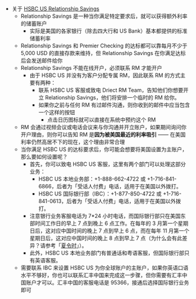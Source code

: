 - 关于 [HSBC US Relationship Savings](https://xlog.root.me/hsbc-special-hsbc-us-direct-deposit-to-qualified-premier#hsbc-us-relationship-savings)
	- Relationship Savings 是一种当你满足特定要求后，就可以获得额外利率的储蓄账户
		- 实际是美国的各家银行（除去四大行和 US Bank）基本都提供的标准储蓄利率
	- Relationship Savings 和 Premier Checking 的达标都可以靠每月不少于 5,000 USD 的直接存款来维持，但 Relationship Savings 在你满足达标后会发送邮件给你
	- Relationship Savings 不能在线开户，必须联系 RM 才能开户
		- 由于 HSBC US 并没有为客户分配专属 RM，因此联系 RM 的方式主要有两种：
			- 联系 HSBC US 客服或致电 Driect RM Team，告知他们你想要开立 Relationship Savings，他们将安排一个临时的 RM 给你。
			- 如果你之前与任何 RM 有过邮件沟通，则你收到的邮件中应当包含一个这样的按钮
				- 点击日历图标就可以直接在系统中预约这个 RM
	- RM 会通过视频会议或电话会议来与你沟通并开立账户，如果期间询问你开户理由，则你可以告知 RM 是**因为被美国最近的利率吸引** —— 在美国利率仍然高居不下的现在，这个理由非常合理
	- 当你满足 HSBC US 的达标要求后，你可能会想要将美国设置为主账户，那么要如何设置呢？
		- 首先，你可以致电 HSBC US 客服，这里有两个部门可以处理这部分业务：
			- HSBC US 本地业务部：+1-888-662-4722 或 +1-716-841-6866，后者为「受话人付费」电话，适用于在美国以外拨打。
			- HSBC US 国际银行部（IBC）：+1-877-850-4722 或 +1-716-841-0613，后者为「受话人付费」电话，适用于在美国以外拨打。
		- 注意银行业务客服电话为 7*24 小时电话，而国际银行部只在美国东部时间工作日的早上 7 点到晚上 6 点工作。在每年的 3 月第一个星期日后，这对应中国时间的晚上 7 点到早上 6 点，而在每年 11 月第一个星期日后，这对应中国时间的晚上 8 点到早上 7 点（为什么会有此差异？请参考「[夏令时](https://zh.wikipedia.org/zh-hans/%E5%A4%8F%E6%97%B6%E5%88%B6)」）。
		- 此外，HSBC US 本地业务部门有普通话和粤语客服，但国际银行部只有英语客服。
	- 需要联系 IBC 来设置 HSBC US 为你全球账户的主账户，如果你英语口语水平不够好，你也可以联系汇丰中国来完成这一步骤，但你需要有汇丰中国账户才可以。汇丰中国的客服电话是 95366，接通后选择国际银行业务即可
